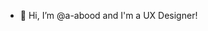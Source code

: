 - 👋 Hi, I’m @a-abood and I'm a UX Designer!

<!---
a-abood/a-abood is a ✨ special ✨ repository because its `README.md` (this file) appears on your GitHub profile.
You can click the Preview link to take a look at your changes.
--->
